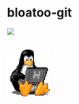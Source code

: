 # bloatoo-git
![](https://komarev.com/ghpvc/?username=bloatoo-git&color=lightgrey)

<br>

<div id="header">
  <img src="https://github.com/bloatoo-git/bloatoo-git/blob/main/tux.gif" width=100/>
</div>




